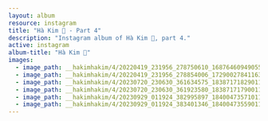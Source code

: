```yaml
---
layout: album
resource: instagram
title: "Hà Kim 🧸 - Part 4"
description: "Instagram album of Hà Kim 🧸, part 4."
active: instagram
album-title: "Hà Kim 🧸"
images:
  - image_path: __hakimhakim/4/20220419_231956_278750610_1687646094905590_3347521780998027776_n.jpg
  - image_path: __hakimhakim/4/20220419_231956_278854006_172900278411630_8882409175884689725_n.jpg
  - image_path: __hakimhakim/4/20230720_230630_361634575_18387171829011320_6051827164701832072_n.jpg
  - image_path: __hakimhakim/4/20230720_230630_361923580_18387171790011320_8260990581514987147_n.jpg
  - image_path: __hakimhakim/4/20230929_011924_382995897_18400473571011320_2864502807786616523_n.jpg
  - image_path: __hakimhakim/4/20230929_011924_383401346_18400473559011320_2768817264243141001_n.jpg
---
```


